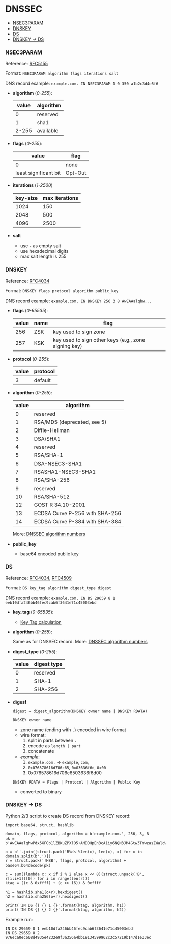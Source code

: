 # DNSSEC
- [NSEC3PARAM](#nsec3param)  
- [DNSKEY](#dnskey)  
- [DS](#ds)  
- [DNSKEY -> DS](#dnskey---ds)

### NSEC3PARAM
Reference: [RFC5155](https://tools.ietf.org/html/rfc5155)  

Format: `NSEC3PARAM algorithm flags iterations salt`  

DNS record example: `example.com. IN NSEC3PARAM 1 0 350 a1b2c3d4e5f6`  

* **algorithm** (_0-255_):  

  | value  | algorithm |
  | -------|-----------| 
  | 0      | reserved  | 
  | 1      | sha1      |
  | 2-255  | available |

* **flags** (_0-255_):  

  | value                 | flag    |
  | ----------------------|---------| 
  | 0                     | none    | 
  | least significant bit | Opt-Out |

* **iterations** (_1-2500_)  

  | key-size  | max iterations |
  | ----------|----------------| 
  | 1024      | 150            | 
  | 2048      | 500            |
  | 4096      | 2500           |

* **salt**  
  * use `-` as empty salt  
  * use hexadecimal digits  
  * max salt length is 255
  

### DNSKEY

Reference: [RFC4034](https://tools.ietf.org/html/rfc4034)  

Format: `DNSKEY flags protocol algorithm public_key`  

DNS record example: `example.com. IN DNSKEY 256 3 8 AwEAAalqhw...`  

* **flags** (_0-65535_):  

  | value  | name | flag                                                 |
  | -------|------|------------------------------------------------------| 
  | 256    | ZSK  | key used to sign zone                                |
  | 257    | KSK  | key used to sign other keys (e.g., zone signing key) |

* **protocol** (_0-255_):  

  | value  | protocol |
  | -------|----------| 
  | 3      | default  |

* **algorithm** (_0-255_):  

  | value  | algorithm                      |
  | -------|--------------------------------|
  | 0      | reserved                       |
  | 1      | RSA/MD5 (deprecated, see 5)    |
  | 2      | Diffie-Hellman                 |
  | 3      | DSA/SHA1                       |
  | 4      | reserved                       |
  | 5      | RSA/SHA-1                      |
  | 6      | DSA-NSEC3-SHA1                 |
  | 7      | RSASHA1-NSEC3-SHA1             |
  | 8      | RSA/SHA-256                    |
  | 9      | reserved                       |
  | 10     | RSA/SHA-512                    |
  | 12     | GOST R 34.10-2001              |
  | 13     | ECDSA Curve P-256 with SHA-256 |
  | 14     | ECDSA Curve P-384 with SHA-384 |

  More: [DNSSEC algorithm numbers](http://www.iana.org/assignments/dns-sec-alg-numbers/dns-sec-alg-numbers.xhtml)

* **public_key**  
  * base64 encoded public key


### DS

Reference: [RFC4034](https://tools.ietf.org/html/rfc4034), [RFC4509](https://tools.ietf.org/html/rfc4509)  

Format: `DS key_tag algorithm digest_type digest`  

DNS record example: `example.com. IN DS 29659 8 1 eeb10dfa246bb46fec9cab6f3641e71c45003ebd`  

* **key_tag** (_0-65535_):  

  * [Key Tag calculation](https://tools.ietf.org/html/rfc4034#appendix-B)

* **algorithm** (_0-255_):  

  Same as for DNSSEC record. More: [DNSSEC algorithm numbers](http://www.iana.org/assignments/dns-sec-alg-numbers/dns-sec-alg-numbers.xhtml)

* **digest_type** (_0-255_):  

  | value  | digest type |
  | -------|-------------| 
  | 0      | reserved    |
  | 1      | SHA-1       |
  | 2      | SHA-256     |

* **digest**  

  `digest = digest_algorithm(DNSKEY owner name | DNSKEY RDATA)`
  
  `DNSKEY owner name`
  * zone name (ending with `.`) encoded in wire format
  * wire format:
    1. split in parts between `.`
    2. encode as  `length | part`
    3. concatenate
  * _example_: 
    1. `example.com.` -> `example`, `com`,  
    2. `0x076578616d706c65`, `0x03636f6d`, `0x00`  
    3. 0x076578616d706c6503636f6d00  
  
  `DNSKEY RDATA = Flags | Protocol | Algorithm | Public Key`
  * converted to binary

### DNSKEY -> DS

Python 2/3 script to create DS record from DNSKEY record:
```
import base64, struct, hashlib

domain, flags, protocol, algorithm = b'example.com.', 256, 3, 8
pk = b'AwEAAalqhwPdx5XFOb1lZBKuZPXlO5+AMDDHpEn3cA1iy6NQN3JM4Gtw3TYwzasZWaldwu0AmocNfIDFjD87/nOb9hp30r6IaxTCps5dZjx9ubSfibDkKBG/QXVrNTuCSldwTV0ARz/pRpVsxHhVEpvUFRQz8unTeAqHD8CDWmgRO5r1O3vT'

o = b''.join([struct.pack('B%ds'%len(x), len(x), x) for x in domain.split(b'.')])
r = struct.pack('!HBB', flags, protocol, algorithm) + base64.b64decode(pk)

c = sum((lambda x: x if i % 2 else x << 8)(struct.unpack('B', r[i:i+1])[0]) for i in range(len(r)))
ktag = ((c & 0xffff) + (c >> 16)) & 0xffff

h1 = hashlib.sha1(o+r).hexdigest()
h2 = hashlib.sha256(o+r).hexdigest()

print('IN DS {} {} 1 {}'.format(ktag, algorithm, h1))
print('IN DS {} {} 2 {}'.format(ktag, algorithm, h2))
```

Example run:
```
IN DS 29659 8 1 eeb10dfa246bb46fec9cab6f3641e71c45003ebd
IN DS 29659 8 2 976eca0ec608d4935e4232e9f3a356a4bb19134599962c3c57219b147d1e33ec
```
